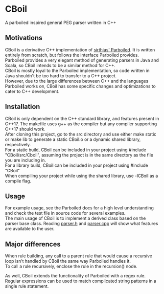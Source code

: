 # CBoil
A parboiled inspired general PEG parser written in C++

## Motivations
CBoil is a derivative C++ implementation of [sirthias' Parboiled](https://github.com/sirthias/parboiled).  It is written entirely from scratch, but follows the interface Parboiled provides.  
Parboiled provides a very elegant method of generating parsers in Java and Scala, so CBoil intends to be a similar method for C++.  
CBoil is mostly loyal to the Parboiled implementation, so code written in Java shouldn't be too hard to transfer to a C++ project.  
However, due to the large differences between C++ and the languages Parboiled works on, CBoil has some specific changes and optimizations to cater to C++ development.

## Installation
CBoil is only dependent on the C++ standard library, and features present in C++17.  The makefile uses g++ as the compiler but any compiler supporting C++17 should work.  
After cloning this project, go to the src directory and use either make static or make lib to generate a static CBoil.o or a dynamic shared library, respectively.  
For a static build, CBoil can be included in your project using #include "CBoil/src/Cboil", assuming the project is in the same directory as the file you are including in.  
For a library build, CBoil can be included in your project using #include "CBoil"  
When compiling your project while using the shared library, use -lCBoil as a compile flag.  
## Usage
For example usage, see the Parboiled docs for a high level understanding and check the test file in source code for several examples.  
The main usage of CBoil is to implement a derived class based on the parser base class.  Reading [parser.h](https://github.com/BinFench/CBoil/blob/master/src/parser/parser.h) and [parser.cpp](https://github.com/BinFench/CBoil/blob/master/src/parser/parser.cpp) will show what features are available to the user.  
## Major differences
When rule building, any call to a parent rule that would cause a recursive loop isn't handled by CBoil the same way Parboiled handles it.  
To call a rule recursively, enclose the rule in the recursion() node.  
  
As well, CBoil extends the functionality of Parboiled with a regex rule.  Regular expressions can be used to match complicated string patterns in a single rule statement.
